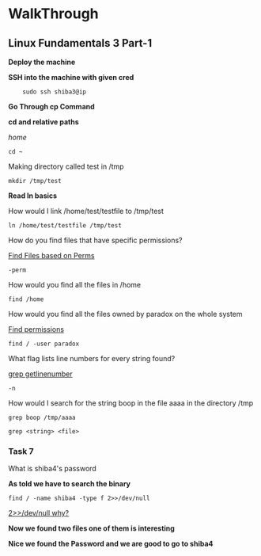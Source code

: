 # WalkThrough 
## Linux Fundamentals 3 Part-1

**Deploy the machine**

**SSH into the machine with given cred**

```
    sudo ssh shiba3@ip 
```

**Go Through cp Command**

**cd and relative paths**

_home_

```
cd ~
```
Making directory called test in /tmp

```
mkdir /tmp/test
```
**Read ln basics**

How would I link /home/test/testfile to /tmp/test

```
ln /home/test/testfile /tmp/test
```
How do you find files that have specific permissions?

[Find Files based on Perms](https://ostechnix.com/find-files-based-permissions/)

```
-perm
```



How would you find all the files in /home

```ssh
find /home
```



How would you find all the files owned by paradox on the whole system

[Find permissions](https://www.cyberciti.biz/faq/how-do-i-find-all-the-files-owned-by-a-particular-user-or-group/)

```
find / -user paradox
```

What flag lists line numbers for every string found?

[grep getlinenumber](https://stackoverflow.com/questions/3213748/get-line-number-while-using-grep)

```
-n
```

How would I search for the string boop in the file aaaa in the directory /tmp

```
grep boop /tmp/aaaa

grep <string> <file>
```

### Task 7



What is shiba4's password

**As told we have to search the binary**

```
find / -name shiba4 -type f 2>>/dev/null
```

[2>>/dev/null why?](https://askubuntu.com/questions/350208/what-does-2-dev-null-mean)

**Now we found two files one of them is interesting**

**Nice we found the Password and we are good to go to shiba4**




